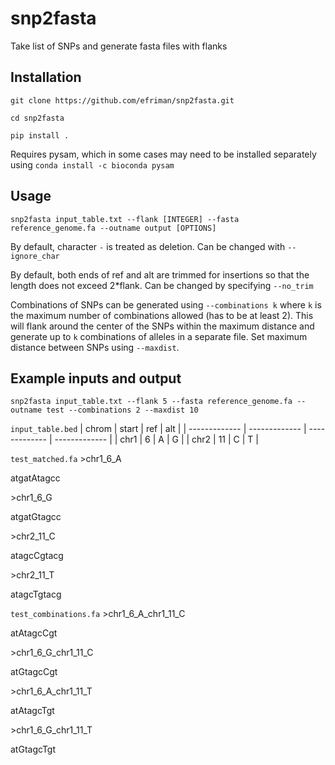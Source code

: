 # snp2fasta
Take list of SNPs and generate fasta files with flanks

## Installation
`git clone https://github.com/efriman/snp2fasta.git`

`cd snp2fasta`

`pip install .`

Requires pysam, which in some cases may need to be installed separately using `conda install -c bioconda pysam`

## Usage
`snp2fasta input_table.txt --flank [INTEGER] --fasta reference_genome.fa --outname output [OPTIONS]`

By default, character `-` is treated as deletion. Can be changed with `--ignore_char`

By default, both ends of ref and alt are trimmed for insertions so that the length does not exceed 2*flank. Can be changed by specifying `--no_trim`

Combinations of SNPs can be generated using `--combinations k` where `k` is the maximum number of combinations allowed (has to be at least 2). This will flank around the center of the SNPs within the maximum distance and generate up to `k` combinations of alleles in a separate file. Set maximum distance between SNPs using `--maxdist`.

## Example inputs and output
`snp2fasta input_table.txt --flank 5 --fasta reference_genome.fa --outname test --combinations 2 --maxdist 10`

`input_table.bed`
| chrom  | start | ref | alt |
| ------------- | ------------- | ------------- |  ------------- |
| chr1  | 6  | A | G |
| chr2  | 11  | C | T |

`test_matched.fa`
\>chr1_6_A

atgatAtagcc

\>chr1_6_G

atgatGtagcc

\>chr2_11_C

atagcCgtacg

\>chr2_11_T

atagcTgtacg


`test_combinations.fa`
\>chr1_6_A_chr1_11_C

atAtagcCgt

\>chr1_6_G_chr1_11_C

atGtagcCgt

\>chr1_6_A_chr1_11_T

atAtagcTgt

\>chr1_6_G_chr1_11_T

atGtagcTgt
